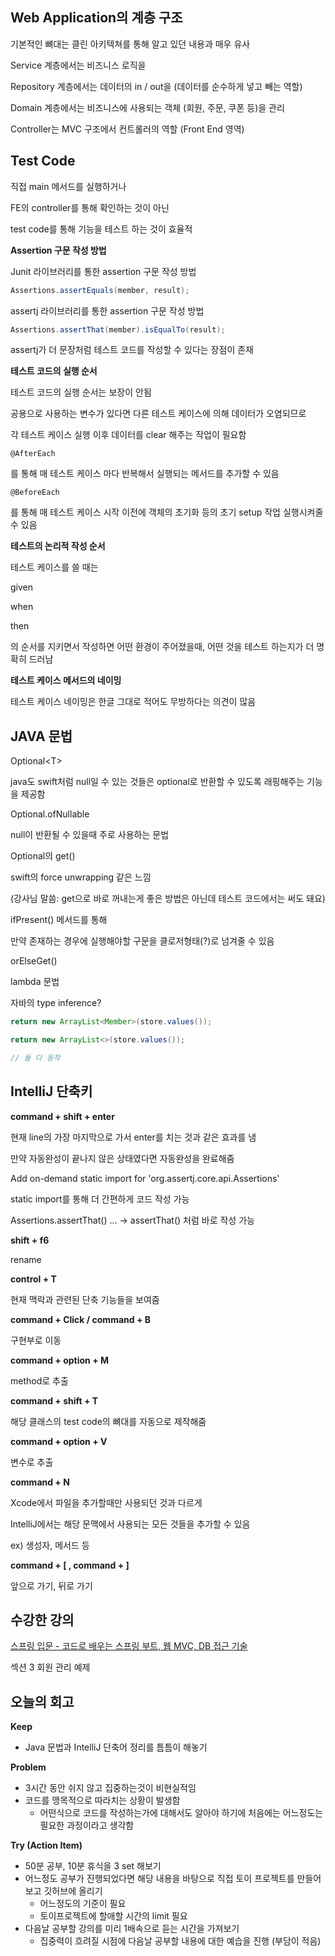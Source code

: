 ## Web Application의 계층 구조

기본적인 뼈대는 클린 아키텍쳐를 통해 알고 있던 내용과 매우 유사

Service 계층에서는 비즈니스 로직을

Repository 계층에서는 데이터의 in / out을 (데이터를 순수하게 넣고 빼는 역할)

Domain 계층에서는 비즈니스에 사용되는 객체 (회원, 주문, 쿠폰 등)을 관리

Controller는 MVC 구조에서 컨트롤러의 역할 (Front End 영역)



## Test Code

직접 main 메서드를 실행하거나

FE의 controller를 통해 확인하는 것이 아닌 

test code를 통해 기능을 테스트 하는 것이 효율적



**Assertion 구문 작성 방법**

Junit 라이브러리를 통한 assertion 구문 작성 방법

```java
Assertions.assertEquals(member, result);
```

assertj 라이브러리를 통한 assertion 구문 작성 방법

```java
Assertions.assertThat(member).isEqualTo(result);
```

assertj가 더 문장처럼 테스트 코드를 작성할 수 있다는 장점이 존재



**테스트 코드의 실행 순서**

테스트 코드의 실행 순서는 보장이 안됨

공용으로 사용하는 변수가 있다면 다른 테스트 케이스에 의해 데이터가 오염되므로

각 테스트 케이스 실행 이후 데이터를 clear 해주는 작업이 필요함

`@AfterEach`

를 통해 매 테스트 케이스 마다 반복해서 실행되는 메서드를 추가할 수 있음

`@BeforeEach`

를 통해 매 테스트 케이스 시작 이전에 객체의 초기화 등의 초기 setup 작업 실행시켜줄 수 있음



**테스트의 논리적 작성 순서**

테스트 케이스를 쓸 때는

given

when

then

의 순서를 지키면서 작성하면 어떤 환경이 주어졌을때, 어떤 것을 테스트 하는지가 더 명확히 드러남



**테스트 케이스 메서드의 네이밍**

테스트 케이스 네이밍은 한글 그대로 적어도 무방하다는 의견이 많음



## JAVA 문법

Optional\<T\>

java도 swift처럼 null일 수 있는 것들은 optional로 반환할 수 있도록 래핑해주는 기능을 제공함



Optional.ofNullable

null이 반환될 수 있을때 주로 사용하는 문법



Optional의 get()

swift의 force unwrapping 같은 느낌

(강사님 말씀: get으로 바로 꺼내는게 좋은 방법은 아닌데 테스트 코드에서는 써도 돼요)



ifPresent() 메서드를 통해

만약 존재하는 경우에 실행해야할 구문을 클로저형태(?)로 넘겨줄 수 있음



orElseGet()



lambda 문법



자바의 type inference?

```java
return new ArrayList<Member>(store.values());

return new ArrayList<>(store.values());

// 둘 다 동작
```



## IntelliJ 단축키

**command + shift + enter**

현재 line의 가장 마지막으로 가서 enter를 치는 것과 같은 효과를 냄

만약 자동완성이 끝나지 않은 상태였다면 자동완성을 완료해줌



Add on-demand static import for 'org.assertj.core.api.Assertions'

static import를 통해 더 간편하게 코드 작성 가능

Assertions.assertThat() ... -> assertThat() 처럼 바로 작성 가능



**shift + f6**

rename



**control + T**

현재 맥락과 관련된 단축 기능들을 보여줌



**command + Click / command + B**

구현부로 이동



**command + option + M**

method로 추출



**command + shift + T**

해당 클래스의 test code의 뼈대를 자동으로 제작해줌



**command + option + V**

변수로 추출



**command + N**

Xcode에서 파일을 추가할때만 사용되던 것과 다르게

IntelliJ에서는 해당 문맥에서 사용되는 모든 것들을 추가할 수 있음

ex) 생성자, 메서드 등



**command + [ , command + ]**

앞으로 가기, 뒤로 가기



## 수강한 강의

[스프링 입문 - 코드로 배우는 스프링 부트, 웹 MVC, DB 접근 기술](https://www.inflearn.com/course/%EC%8A%A4%ED%94%84%EB%A7%81-%EC%9E%85%EB%AC%B8-%EC%8A%A4%ED%94%84%EB%A7%81%EB%B6%80%ED%8A%B8/dashboard)

섹션 3 회원 관리 예제



## 오늘의 회고

**Keep**

- Java 문법과 IntelliJ 단축어 정리를 틈틈이 해놓기

**Problem**

- 3시간 동안 쉬지 않고 집중하는것이 비현실적임
- 코드를 맹목적으로 따라치는 상황이 발생함
  - 어떤식으로 코드를 작성하는가에 대해서도 알아야 하기에 처음에는 어느정도는 필요한 과정이라고 생각함

**Try (Action Item)**

- 50분 공부, 10분 휴식을 3 set 해보기
- 어느정도 공부가 진행되었다면 해당 내용을 바탕으로 직접 토이 프로젝트를 만들어보고 깃허브에 올리기
  - 어느정도의 기준이 필요
  - 토이프로젝트에 할애할 시간의 limit 필요
- 다음날 공부할 강의를 미리 1배속으로 듣는 시간을 가져보기
  - 집중력이 흐려질 시점에 다음날 공부할 내용에 대한 예습을 진행 (부담이 적음)